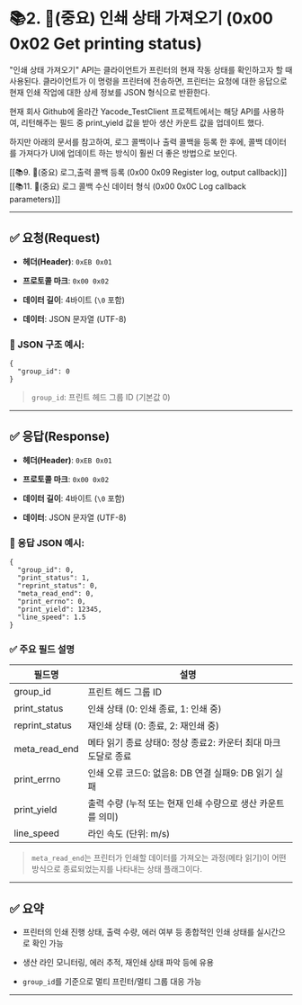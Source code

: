 # 📚2. 📌(중요) 인쇄 상태 가져오기 (0x00 0x02 Get printing status)

"인쇄 상태 가져오기" API는 클라이언트가 프린터의 현재 작동 상태를 확인하고자 할 때 사용된다. 클라이언트가 이 명령을 프린터에 전송하면, 프린터는 요청에 대한 응답으로 현재 인쇄 작업에 대한 상세 정보를 JSON 형식으로 반환한다.

현재 회사 Github에 올라간 Yacode_TestClient 프로젝트에서는 해당 API를 사용하여, 리턴해주는 필드 중 print_yield 값을 받아 생산 카운트 값을 업데이트 했다.

하지만 아래의 문서를 참고하여, 로그 콜백이나 출력 콜백을 등록 한 후에, 콜백 데이터를 
가져다가 UI에 업데이트 하는 방식이 훨씬 더 좋은 방법으로 보인다.

[[📚9. 📌(중요) 로그,출력 콜백 등록 (0x00 0x09 Register log, output callback)]]
[[📚11. 📌(중요) 로그 콜백 수신 데이터 형식 (0x00 0x0C Log callback parameters)]] 


---

## ✅ 요청(Request)

- **헤더(Header)**: `0xEB 0x01`
    
- **프로토콜 마크**: `0x00 0x02`
    
- **데이터 길이**: 4바이트 (`\0` 포함)
    
- **데이터**: JSON 문자열 (UTF-8)
    

### 📄 JSON 구조 예시:

```
{
  "group_id": 0
}
```

> `group_id`: 프린트 헤드 그룹 ID (기본값 0)

---

## ✅ 응답(Response)

- **헤더(Header)**: `0xEB 0x01`
    
- **프로토콜 마크**: `0x00 0x02`
    
- **데이터 길이**: 4바이트 (`\0` 포함)
    
- **데이터**: JSON 문자열 (UTF-8)

### 📄 응답 JSON 예시:

```
{
  "group_id": 0,
  "print_status": 1,
  "reprint_status": 0,
  "meta_read_end": 0,
  "print_errno": 0,
  "print_yield": 12345,
  "line_speed": 1.5
}
```

### ✅ 주요 필드 설명

| 필드명            | 설명                                     |
| -------------- | -------------------------------------- |
| group_id       | 프린트 헤드 그룹 ID                           |
| print_status   | 인쇄 상태 (0: 인쇄 종료, 1: 인쇄 중)              |
| reprint_status | 재인쇄 상태 (0: 종료, 2: 재인쇄 중)               |
| meta_read_end  | 메타 읽기 종료 상태0: 정상 종료2: 카운터 최대 마크 도달로 종료 |
| print_errno    | 인쇄 오류 코드0: 없음8: DB 연결 실패9: DB 읽기 실패    |
| print_yield    | 출력 수량 (누적 또는 현재 인쇄 수량으로 생산 카운트를 의미)    |
| line_speed     | 라인 속도 (단위: m/s)                        |

> `meta_read_end`는 프린터가 인쇄할 데이터를 가져오는 과정(메타 읽기)이 어떤 방식으로 종료되었는지를 나타내는 상태 플래그이다.

---

## ✅ 요약

- 프린터의 인쇄 진행 상태, 출력 수량, 에러 여부 등 종합적인 인쇄 상태를 실시간으로 확인 가능
    
- 생산 라인 모니터링, 에러 추적, 재인쇄 상태 파악 등에 유용
    
- `group_id`를 기준으로 멀티 프린터/멀티 그룹 대응 가능
    

---